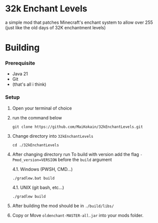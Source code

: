 # 32k Enchant Levels
a simple mod that patches Minecraft's enchant system to allow over 255 (just like the old days of 32K enchantment levels)

# Building

### Prerequisite
- Java 21
- Git
- (that's all i think)

### Setup

1. Open your terminal of choice
2. run the command below
   ```
   git clone https://github.com/MaiKokain/32kEnchantLevels.git
   ```
3. Change directory into `32kEnchantLevels`
   ```
   cd ./32kEnchantLevels
   ```
4. After changing directory run
   To build with version add the flag `-Pmod_version=VERSION` before the `build` argument
   
   4.1. Windows (PWSH, CMD...)
      ```
      ./gradlew.bat build
      ```
   4.1. UNIX (git bash, etc...)
      ```
      ./gradlew build
      ```
6. After building the mod should be in `./build/libs/`
7. Copy or Move `oldenchant-MASTER-all.jar` into your mods folder.

